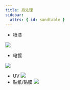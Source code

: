 ```yaml
---
title: 后处理
sidebar:
  attrs: { id: sandtable }
---
```


* 喷漆
  
![](https://nexmaker-profabx.oss-cn-hangzhou.aliyuncs.com/img/paint.png)
* 电镀
  
![](https://nexmaker-profabx.oss-cn-hangzhou.aliyuncs.com/img/WechatIMG2319.jpg)
* UV
![](https://nexmaker-profabx.oss-cn-hangzhou.aliyuncs.com/img/WX20250505-224435%402x.png)
* 贴纸/贴膜
![](https://nexmaker-profabx.oss-cn-hangzhou.aliyuncs.com/img/WX20250505-224655%402x.png)
